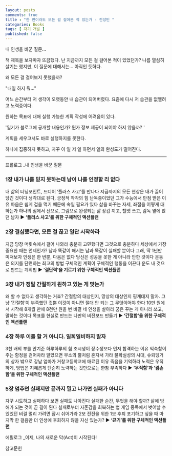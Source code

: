 ```yaml
---
layout: posts
comments: true
title : "한 번이라도 모든 걸 걸어본 적 있는가 - 전성민 "
categories: Books
tags: [ 자기 개발 ]
published: false
---
```


내 인생을 바꾼 질문...

책 제목을 보자마자 뜨끔했다. 난 지금까지 모든 걸 걸어본 적이 있었던가?
나름 열심히 살기는 했지만, 이 질문에 대해서는... 아직인 듯하다.

왜 모든 걸 걸어보지 못했을까? 

"내일 하지 뭐..."

어느 순간부터 저 생각이 오랫동안 내 습관이 되어버렸다. 
요즘에 다시 저 습관을 없앨려고 노력중이다.

원하는 목표에 대해 실행 가능한 계획 작성에 어려움이 있다.

'일기가 블로그에 공개할 내용인가? 뭔가 정보 제공이 되어야 하지 않을까? ' 

계획을 세우고서도 바로 실행하지를 못한다.

하나에 집중하지 못하고, 자꾸 이 일 저 일 하면서 일의 완성도가 떨어진다.

---

프롤로그 _내 인생을 바꾼 질문

### 1장 내가 나를 믿지 못하는데 남이 나를 인정할 리 없다
내 삶의 터닝포인트, 드디어 ‘플러스 사고’를 만나다
지금까지의 모든 현상은 내가 끌어당긴 것이다
생각대로 된다, 긍정적 착각의 힘
난독증이었던 그가 수능에서 만점 받은 이유
마음은 쉽게 겁을 먹기 때문에 속일 필요가 있다
삶을 바꾸는 자세, 좌절을 어떻게 대하는가
하나의 점에서 선으로, 그림으로 완성되는 삶
장갑 끼고, 헬멧 쓰고, 감독 옆에 앉던 남자
**▶ ‘플러스 사고’를 위한 구체적인 액션플랜**

### 2장 결심했다면, 모든 걸 끊고 일단 시작하라
지금 당장 머릿속에서 걸어 나와라
충분히 고민했다면 그것으로 충분하다
세상에서 가장 중요한 때는 언제인가?
남과 똑같이 해서는 남과 똑같이 실패할 뿐이다
그래, 딱 1년만 미쳐보자
인생은 한 번뿐, 다음은 없다
당신은 성공을 못한 게 아니라 안한 것이다
운동은 의지를 단련하는 최고의 방법
구체적인 계획이 구체적인 행동을 이끈다
운도 내 것으로 만드는 계획법
**▶ ‘결단력’을 기르기 위한 구체적인 액션플랜**

### 3장 내가 정말 간절하게 원하고 있는 게 맞는가
왜 할 수 없다고 생각하는 거죠?
간절함의 대상인지, 망상의 대상인지
핑계대지 말자. 그냥 ‘간절함’이 부족했던 것뿐
이것이 아니면 절대 안 되는 그 무엇이어야 한다
10만 원에서 시작해 8개월 만에 8천만 원을 번 비결
네 인생을 살아라
꿈은 꾸는 게 아니라 쓰고, 말하는 것이다
목표를 현실로 만드는 나만의 비전보드 만들기
**▶ ‘간절함’을 위한 구체적인 액션플랜**

### 4장 하루 이틀 할 거 아니다. 일희일비하지 말자
3천 배의 부를 안겨준 하루하루의 힘
초시생이 장수생보다 먼저 합격하는 이유
익숙함이 주는 함정을 걷어차라
알았으면 무소의 뿔처럼 혼자서 가라
불확실성의 시대, 슈뢰딩거의 상자 밖으로
강남 엄마가 거창고등학교에 매료된 이유
죽음을 기억하라
노력은 우직하게, 방법은 지혜롭게
단순히 노력하는 것만으로는 한참 부족하다
**▶ ‘우직함’과 ‘겸손함’을 위한 구체적인 액션플랜**

### 5장 멈추면 실패지만 끝까지 밀고 나가면 실패가 아니다
자꾸 시도하고 실패하다 보면 실패도 나아진다
실패한 순간, 무엇을 해야 할까?
삶에 방해가 되는 것이 곧 길이 된다
실패로부터 자존감을 회복하는 법
게임 중독에서 벗어날 수 있었던 비결
멀리 가려면 잠시 쉬어가라
2보 전진을 위한 1보 후퇴
포기하고 싶을 때 마지막 한 걸음만 더
인생에 후회하지 않을 자신 있는가?
**▶ ‘끈기’를 위한 구체적인 액션플랜**

에필로그 _이제, 나의 새로운 막(Act)이 시작된다!

참고문헌